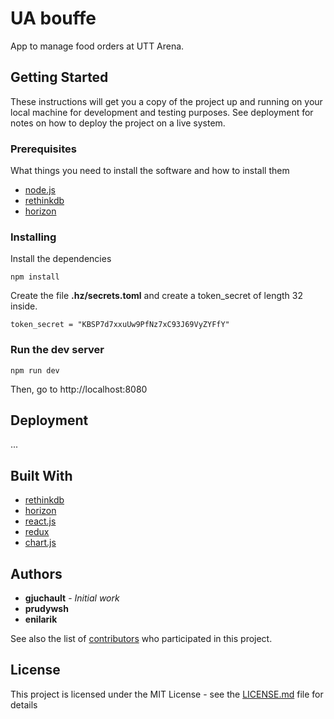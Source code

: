# UA bouffe

App to manage food orders at UTT Arena.

## Getting Started

These instructions will get you a copy of the project up and running on your local machine for development and testing purposes. See deployment for notes on how to deploy the project on a live system.

### Prerequisites

What things you need to install the software and how to install them

* [node.js](https://nodejs.org/en/)
* [rethinkdb](https://www.rethinkdb.com/)
* [horizon](http://horizon.io/docs/getting-started/)

### Installing

Install the dependencies

```
npm install
```

Create the file **.hz/secrets.toml** and create a token_secret of length 32 inside.

```
token_secret = "KBSP7d7xxuUw9PfNz7xC93J69VyZYFfY"
```

### Run the dev server

```
npm run dev
```

Then, go to http://localhost:8080

## Deployment

...

## Built With

* [rethinkdb](https://www.rethinkdb.com/)
* [horizon](http://horizon.io/docs/getting-started/)
* [react.js](https://reactjs.org/)
* [redux](https://redux.js.org/)
* [chart.js](http://www.chartjs.org/)

## Authors

* **gjuchault** - *Initial work*
* **prudywsh**
* **enilarik**

See also the list of [contributors](https://github.com/your/project/contributors) who participated in this project.

## License

This project is licensed under the MIT License - see the [LICENSE.md](LICENSE.md) file for details
